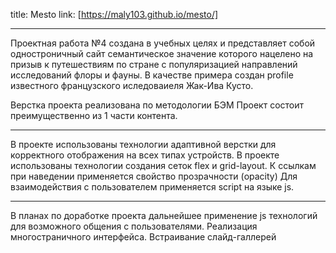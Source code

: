 title: Mesto
link: [https://maly103.github.io/mesto/]
___________________________

Проектная работа №4 создана в учебных целях и представляет собой одностроничный
сайт семантическое значение которого нацелено на призыв к путешествиям по стране с популяризацией направлений исследований флоры и фауны. В качестве примера создан profile известного французского иследоваиеля Жак-Ива Кусто.

Верстка проекта реализована по методологии БЭМ
Проект состоит преимущественно из 1 части контента.

___________________________

В проекте использованы технологии адаптивной верстки для корректного
отображения на всех типах устройств.
В проекте использованы технологии создания сеток flex и grid-layout.
К ссылкам при наведении применяется свойство прозрачности (opacity)
Для взаимодействия с пользователем применяется script на языке js.

___________________________

В планах по доработке проекта дальнейшее применение js технологий
для возможного общения с пользователями.
Реализация многостраничного интерфейса.
Встраивание слайд-галлерей
